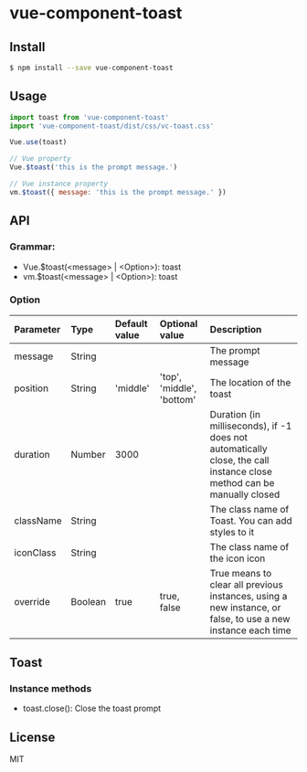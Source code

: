 # vue-component-toast
## Install
```sh
$ npm install --save vue-component-toast
```

## Usage
```javascript
import toast from 'vue-component-toast'
import 'vue-component-toast/dist/css/vc-toast.css'

Vue.use(toast)

// Vue property
Vue.$toast('this is the prompt message.')

// Vue instance property
vm.$toast({ message: 'this is the prompt message.' })
```


## API
### Grammar: 
  - Vue.$toast(\<message> | \<Option>): toast
  - vm.$toast(\<message> | \<Option>): toast

### Option
| Parameter | Type | Default value | Optional value | Description |
| :--- | :--- | :--- | :--- | :--- |
| message | String |  |  | The prompt message |
| position | String | 'middle' | 'top', 'middle', 'bottom' | The location of the toast |
| duration | Number | 3000 |  | Duration (in milliseconds), if -1 does not automatically close, the call instance close method can be manually closed |
| className | String | | | The class name of Toast. You can add styles to it |
| iconClass | String | | | The class name of the icon icon |
| override | Boolean | true | true, false | True means to clear all previous instances, using a new instance, or false, to use a new instance each time |

## Toast
### Instance methods
- toast.close(): Close the toast prompt

## License
MIT

